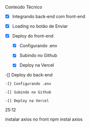 Conteúdo Técnico
-[x] Integrando back-end com front-end

-[x] Loading no botão de Enviar

-[x] Deploy do front-end

    -[x] Configurando .env

    -[x] Subindo no Github

    -[x] Deploy na Vercel

-[] Deploy do back-end

    -[] Configurando .env

    -[] Subindo no Github

    -[] Deploy na Vercel 


25:12 

instalar axios no front
npm instal axios